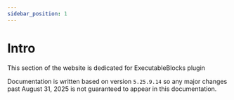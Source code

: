 ```yaml
---
sidebar_position: 1
---
```


# Intro

This section of the website is dedicated for ExecutableBlocks plugin

Documentation is written based on version `5.25.9.14` so any major changes past August 31, 2025
is not guaranteed to appear in this documentation. 